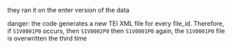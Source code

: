 

they ran it on the enter version of the data 


danger: the code generates a new TEI XML file for every file_id. Therefore, if `S1V0001P0` occurs, then `S1V0002P0` then `S1V0001P0` again, the `S1V0001P0` file is overwritten the third time
